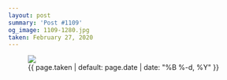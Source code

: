 ```yaml
---
layout: post
summary: 'Post #1109'
og_image: 1109-1280.jpg
taken: February 27, 2020
---
```


<figure class="post">
<img sizes="(min-width: 700px) 50vw, calc(100vw - 2rem)" src="{{ site.assets_url }}/1109-640.jpg" srcset="{{ site.assets_url }}/1109-320.jpg 320w, {{ site.assets_url }}/1109-640.jpg 640w, {{ site.assets_url }}/1109-960.jpg 960w, {{ site.assets_url }}/1109-1280.jpg 1280w"/>
<figcaption>
<time>{{ page.taken | default: page.date | date: "%B %-d, %Y" }}</time>
</figcaption>
</figure>
